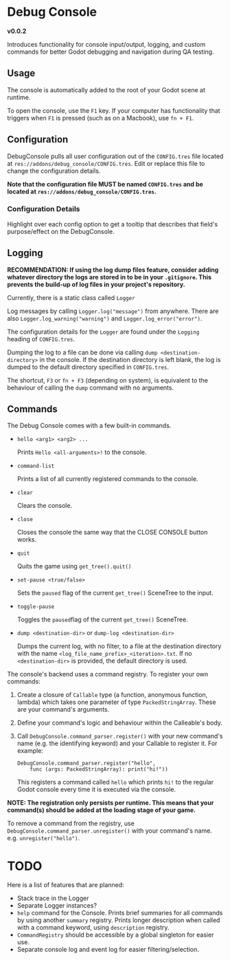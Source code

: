 # Debug Console

**v0.0.2**

Introduces functionality for console input/output, logging, and custom commands for better Godot debugging and navigation during QA testing.

## Usage

The console is automatically added to the root of your Godot scene at runtime. 

To open the console, use the `F1` key. If your computer has functionality that triggers when `F1` is pressed (such as on a Macbook), use `fn + F1`.

## Configuration

DebugConsole pulls all user configuration out of the `CONFIG.tres` file located at `res://addons/debug_console/CONFIG.tres`. Edit or replace this file to change the configuration details. 

**Note that the configuration file MUST be named `CONFIG.tres` and be located at `res://addons/debug_console/CONFIG.tres`.**

### Configuration Details

Highlight over each config option to get a tooltip that describes that field's purpose/effect on the DebugConsole.

## Logging

**RECOMMENDATION: If using the log dump files feature, consider adding whatever directory the logs are stored in to be in your `.gitignore`. This prevents the build-up of log files in your project's repository.**

Currently, there is a static class called `Logger`

Log messages by calling `Logger.log("message")` from anywhere. There are also `Logger.log_warning("warning")` and `Logger.log_error("error")`.

The configuration details for the `Logger` are found under the `Logging` heading of `CONFIG.tres`.

Dumping the log to a file can be done via calling `dump <destination-directory>` in the console. If the destination directory is left blank, the log is dumped to the default directory specified in `CONFIG.tres`.

The shortcut, `F3` or `fn + F3` (depending on system), is equivalent to the behaviour of calling the `dump` command with no arguments.

## Commands

The Debug Console comes with a few built-in commands.

- `hello <arg1> <arg2> ...`

	Prints `Hello <all-arguments>!` to the console.
- `command-list`

	Prints a list of all currently registered commands to the console.
- `clear`

	Clears the console.
- `close` 

	Closes the console the same way that the CLOSE CONSOLE button works.
- `quit` 

	Quits the game using `get_tree().quit()`
- `set-pause <true/false>` 

	Sets the `paused` flag of the current `get_tree()` SceneTree to the input.
- `toggle-pause` 

	Toggles the `paused`flag of the current `get_tree()` SceneTree.
- `dump <destination-dir>` or `dump-log <destination-dir>`

	Dumps the current log, with no filter, to a file at the destination directory with the name `<log_file_name_prefix>_<iteration>.txt`. If no `<destination-dir>` is provided, the default directory is used.

The console's backend uses a command registry. To register your own commands:

1. Create a closure of `Callable` type (a function, anonymous function, lambda) which takes one parameter of type `PackedStringArray`. These are your command's arguments.
2. Define your command's logic and behaviour within the Calleable's body.
3. Call `DebugConsole.command_parser.register()` with your new command's name (e.g. the identifying keyword) and your Callable to register it. For example: 

	```
	DebugConsole.command_parser.register("hello", 
		func (args: PackedStringArray): print("hi!"))
	```
	This registers a command called `hello` which prints `hi!` to the regular Godot console every time it is executed via the console.

**NOTE: The registration only persists per runtime. This means that your command(s) should be added at the loading stage of your game.**

To remove a command from the registry, use `DebugConsole.command_parser.unregister()` with your command's name. e.g. `unregister("hello")`.

# TODO

Here is a list of features that are planned:
- Stack trace in the Logger
- Separate Logger instances?
- `help` command for the Console. Prints brief summaries for all commands by using another `summary` registry. Prints longer description when called with a command keyword, using `description` registry.
- `CommandRegistry` should be accessible by a global singleton for easier use.
- Separate console log and event log for easier filtering/selection.
